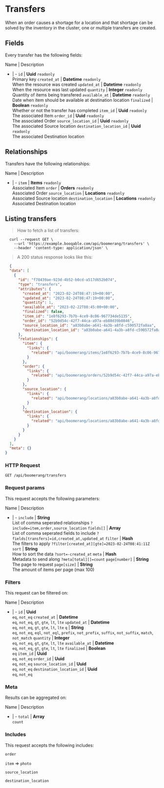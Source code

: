 # Transfers

When an order causes a shortage for a location and that shortage can be solved by the inventory in the cluster, one or multiple transfers are created.

## Fields
Every transfer has the following fields:

Name | Description
- | -
`id` | **Uuid** `readonly`<br>Primary key
`created_at` | **Datetime** `readonly`<br>When the resource was created
`updated_at` | **Datetime** `readonly`<br>When the resource was last updated
`quantity` | **Integer** `readonly`<br>Quantity of items being transfered
`available_at` | **Datetime** `readonly`<br>Date when item should be available at destination location
`finalized` | **Boolean** `readonly`<br>Whether or not the transfer has completed
`item_id` | **Uuid** `readonly`<br>The associated Item
`order_id` | **Uuid** `readonly`<br>The associated Order
`source_location_id` | **Uuid** `readonly`<br>The associated Source location
`destination_location_id` | **Uuid** `readonly`<br>The associated Destination location


## Relationships
Transfers have the following relationships:

Name | Description
- | -
`item` | **Items** `readonly`<br>Associated Item
`order` | **Orders** `readonly`<br>Associated Order
`source_location` | **Locations** `readonly`<br>Associated Source location
`destination_location` | **Locations** `readonly`<br>Associated Destination location


## Listing transfers



> How to fetch a list of transfers:

```shell
  curl --request GET \
    --url 'https://example.booqable.com/api/boomerang/transfers' \
    --header 'content-type: application/json' \
```

> A 200 status response looks like this:

```json
  {
  "data": [
    {
      "id": "f78439ae-923d-4b52-b0cd-a517d652b074",
      "type": "transfers",
      "attributes": {
        "created_at": "2023-02-24T08:47:19+00:00",
        "updated_at": "2023-02-24T08:47:19+00:00",
        "quantity": 1,
        "available_at": "2023-02-22T08:45:00+00:00",
        "finalized": false,
        "item_id": "1e8f6293-7b7b-4ce9-8c06-967734de5135",
        "order_id": "52b9d54c-42f7-44ca-a97a-eb88d39b0846",
        "source_location_id": "a83b0abe-a641-4a3b-a8fd-c590572fa8aa",
        "destination_location_id": "a83b0abe-a641-4a3b-a8fd-c590572fa8aa"
      },
      "relationships": {
        "item": {
          "links": {
            "related": "api/boomerang/items/1e8f6293-7b7b-4ce9-8c06-967734de5135"
          }
        },
        "order": {
          "links": {
            "related": "api/boomerang/orders/52b9d54c-42f7-44ca-a97a-eb88d39b0846"
          }
        },
        "source_location": {
          "links": {
            "related": "api/boomerang/locations/a83b0abe-a641-4a3b-a8fd-c590572fa8aa"
          }
        },
        "destination_location": {
          "links": {
            "related": "api/boomerang/locations/a83b0abe-a641-4a3b-a8fd-c590572fa8aa"
          }
        }
      }
    }
  ],
  "meta": {}
}
```

### HTTP Request

`GET /api/boomerang/transfers`

### Request params

This request accepts the following parameters:

Name | Description
- | -
`include` | **String** <br>List of comma seperated relationships `?include=item,order,source_location`
`fields[]` | **Array** <br>List of comma seperated fields to include `?fields[transfers]=id,created_at,updated_at`
`filter` | **Hash** <br>The filters to apply `?filter[created_at][gte]=2023-02-24T08:41:11Z`
`sort` | **String** <br>How to sort the data `?sort=-created_at`
`meta` | **Hash** <br>Metadata to send along `?meta[total][]=count`
`page[number]` | **String** <br>The page to request
`page[size]` | **String** <br>The amount of items per page (max 100)


### Filters

This request can be filtered on:

Name | Description
- | -
`id` | **Uuid** <br>`eq`, `not_eq`
`created_at` | **Datetime** <br>`eq`, `not_eq`, `gt`, `gte`, `lt`, `lte`
`updated_at` | **Datetime** <br>`eq`, `not_eq`, `gt`, `gte`, `lt`, `lte`
`q` | **String** <br>`eq`, `not_eq`, `eql`, `not_eql`, `prefix`, `not_prefix`, `suffix`, `not_suffix`, `match`, `not_match`
`quantity` | **Integer** <br>`eq`, `not_eq`, `gt`, `gte`, `lt`, `lte`
`available_at` | **Datetime** <br>`eq`, `not_eq`, `gt`, `gte`, `lt`, `lte`
`finalized` | **Boolean** <br>`eq`
`item_id` | **Uuid** <br>`eq`, `not_eq`
`order_id` | **Uuid** <br>`eq`, `not_eq`
`source_location_id` | **Uuid** <br>`eq`, `not_eq`
`destination_location_id` | **Uuid** <br>`eq`, `not_eq`


### Meta

Results can be aggregated on:

Name | Description
- | -
`total` | **Array** <br>`count`


### Includes

This request accepts the following includes:

`order`


`item` => 
`photo`




`source_location`


`destination_location`





